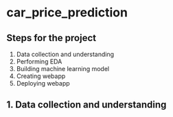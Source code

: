 # car_price_prediction

## Steps for the project
1. Data collection and understanding
2. Performing EDA
3. Building machine learning model
4. Creating webapp
5. Deploying webapp

## 1. Data collection and understanding
